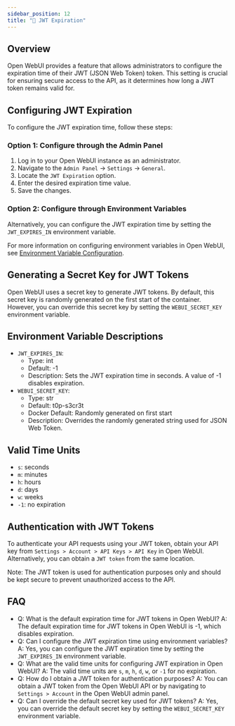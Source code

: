 ```yaml
---
sidebar_position: 12
title: "📎 JWT Expiration"
---
```


Overview
--------

Open WebUI provides a feature that allows administrators to configure the expiration time of their JWT (JSON Web Token) token. This setting is crucial for ensuring secure access to the API, as it determines how long a JWT token remains valid for.

Configuring JWT Expiration
---------------------------

To configure the JWT expiration time, follow these steps:

### Option 1: Configure through the Admin Panel

1. Log in to your Open WebUI instance as an administrator.
2. Navigate to the `Admin Panel` -> `Settings` -> `General`.
3. Locate the `JWT Expiration` option.
4. Enter the desired expiration time value.
5. Save the changes.

### Option 2: Configure through Environment Variables

Alternatively, you can configure the JWT expiration time by setting the `JWT_EXPIRES_IN` environment variable.

For more information on configuring environment variables in Open WebUI, see [Environment Variable Configuration](https://docs.openwebui.com/getting-started/advanced-topics/env-configuration#jwt_expires_in).

Generating a Secret Key for JWT Tokens
--------------------------------------

Open WebUI uses a secret key to generate JWT tokens. By default, this secret key is randomly generated on the first start of the container. However, you can override this secret key by setting the `WEBUI_SECRET_KEY` environment variable.

Environment Variable Descriptions
---------------------------------

* `JWT_EXPIRES_IN`:
	+ Type: int
	+ Default: -1
	+ Description: Sets the JWT expiration time in seconds. A value of -1 disables expiration.
* `WEBUI_SECRET_KEY`:
	+ Type: str
	+ Default: t0p-s3cr3t
	+ Docker Default: Randomly generated on first start
	+ Description: Overrides the randomly generated string used for JSON Web Token.

Valid Time Units
-----------------

* `s`: seconds
* `m`: minutes
* `h`: hours
* `d`: days
* `w`: weeks
* `-1`: no expiration

Authentication with JWT Tokens
---------------------------------

To authenticate your API requests using your JWT token, obtain your API key from `Settings > Account > API Keys > API Key` in Open WebUI. Alternatively, you can obtain a `JWT token` from the same location.

Note: The JWT token is used for authentication purposes only and should be kept secure to prevent unauthorized access to the API.

FAQ
----

* Q: What is the default expiration time for JWT tokens in Open WebUI?
A: The default expiration time for JWT tokens in Open WebUI is -1, which disables expiration.
* Q: Can I configure the JWT expiration time using environment variables?
A: Yes, you can configure the JWT expiration time by setting the `JWT_EXPIRES_IN` environment variable.
* Q: What are the valid time units for configuring JWT expiration in Open WebUI?
A: The valid time units are `s`, `m`, `h`, `d`, `w`, or `-1` for no expiration.
* Q: How do I obtain a JWT token for authentication purposes?
A: You can obtain a JWT token from the Open WebUI API or by navigating to `Settings > Account` in the Open WebUI admin panel.
* Q: Can I override the default secret key used for JWT tokens?
A: Yes, you can override the default secret key by setting the `WEBUI_SECRET_KEY` environment variable.
